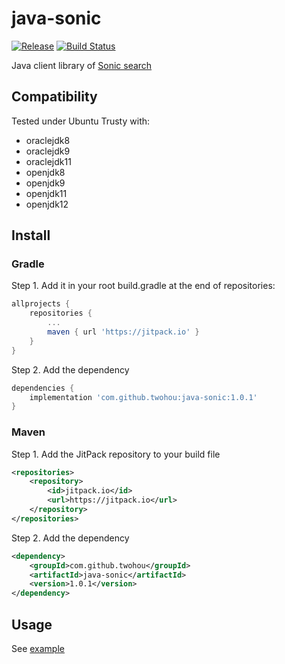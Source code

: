 # java-sonic

[![Release](https://jitpack.io/v/twohou/java-sonic.svg)](https://jitpack.io/#twohou/java-sonic)
[![Build Status](https://travis-ci.com/twohou/java-sonic.svg?branch=master)](https://travis-ci.com/twohou/java-sonic)

Java client library of [Sonic search](https://github.com/valeriansaliou/sonic/)

## Compatibility

Tested under Ubuntu Trusty with:

- oraclejdk8
- oraclejdk9
- oraclejdk11
- openjdk8
- openjdk9
- openjdk11
- openjdk12

## Install

### Gradle

Step 1. Add it in your root build.gradle at the end of repositories:

```groovy
allprojects {
    repositories {
        ...
        maven { url 'https://jitpack.io' }
    }
}
```

Step 2. Add the dependency
```groovy
dependencies {
    implementation 'com.github.twohou:java-sonic:1.0.1'
}
```

### Maven

Step 1. Add the JitPack repository to your build file

```xml
<repositories>
    <repository>
        <id>jitpack.io</id>
        <url>https://jitpack.io</url>
    </repository>
</repositories>
```

Step 2. Add the dependency

```xml
<dependency>
    <groupId>com.github.twohou</groupId>
    <artifactId>java-sonic</artifactId>
    <version>1.0.1</version>
</dependency>
```

## Usage

See [example](./src/test/java/com/github/twohou/sonic/IntegrationTest.java)

